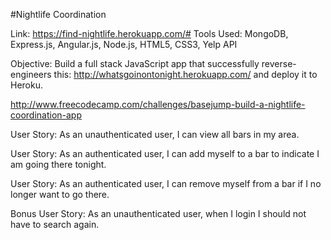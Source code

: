 #Nightlife Coordination

Link: https://find-nightlife.herokuapp.com/#
Tools Used: MongoDB, Express.js, Angular.js, Node.js, HTML5, CSS3, Yelp API

Objective: Build a full stack JavaScript app that successfully reverse-engineers this: http://whatsgoinontonight.herokuapp.com/ and deploy it to Heroku.

http://www.freecodecamp.com/challenges/basejump-build-a-nightlife-coordination-app

User Story: As an unauthenticated user, I can view all bars in my area.

User Story: As an authenticated user, I can add myself to a bar to indicate I am going there tonight.

User Story: As an authenticated user, I can remove myself from a bar if I no longer want to go there.

Bonus User Story: As an unauthenticated user, when I login I should not have to search again.
